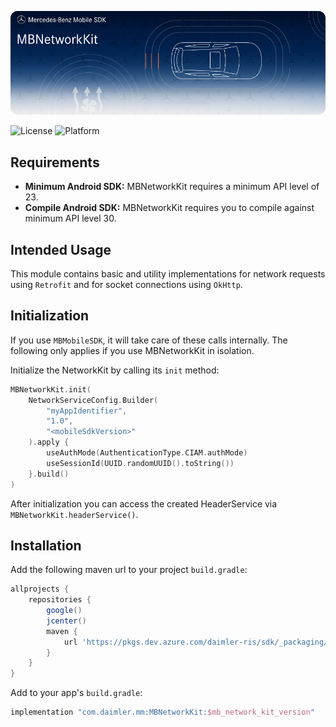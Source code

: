 <!-- SPDX-License-Identifier: MIT -->

![MBNetworkKit](logo.jpg "Banner")

![License](https://img.shields.io/badge/License-MIT-green)
![Platform](https://img.shields.io/badge/Platforms-Android-blue)

## Requirements
* __Minimum Android SDK:__ MBNetworkKit requires a minimum API level of 23.
* __Compile Android SDK:__ MBNetworkKit requires you to compile against minimum API level 30.

## Intended Usage

This module contains basic and utility implementations for network requests using `Retrofit` and for socket connections
using `OkHttp`.

## Initialization
If you use `MBMobileSDK`, it will take care of these calls internally. The following only applies if you use MBNetworkKit in isolation.

Initialize the NetworkKit by calling its `init` method:
```kotlin
MBNetworkKit.init(
    NetworkServiceConfig.Builder(
        "myAppIdentifier",
        "1.0",
        "<mobileSdkVersion>"
    ).apply {
        useAuthMode(AuthenticationType.CIAM.authMode)
        useSessionId(UUID.randomUUID().toString())
    }.build()
)
```

After initialization you can access the created HeaderService via `MBNetworkKit.headerService()`.

## Installation

Add the following maven url to your project `build.gradle`:
```gradle
allprojects {
    repositories {
        google()
        jcenter()
        maven {
            url 'https://pkgs.dev.azure.com/daimler-ris/sdk/_packaging/release/maven/v1'
        }
    }
}
```

Add to your app's `build.gradle`:
```gradle
implementation "com.daimler.mm:MBNetworkKit:$mb_network_kit_version"
```